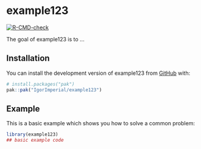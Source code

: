 
# example123

<!-- badges: start -->
[![R-CMD-check](https://github.com/IgorImperial/example123/actions/workflows/R-CMD-check.yaml/badge.svg)](https://github.com/IgorImperial/example123/actions/workflows/R-CMD-check.yaml)
<!-- badges: end -->

The goal of example123 is to ...

## Installation

You can install the development version of example123 from [GitHub](https://github.com/) with:

``` r
# install.packages("pak")
pak::pak("IgorImperial/example123")
```

## Example

This is a basic example which shows you how to solve a common problem:

``` r
library(example123)
## basic example code
```

